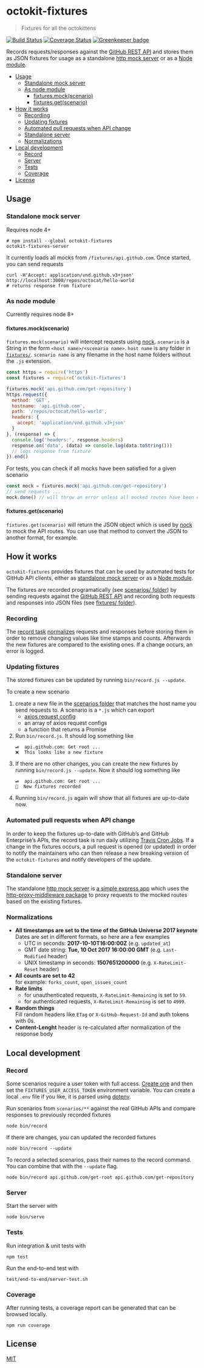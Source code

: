 # octokit-fixtures

> Fixtures for all the octokittens

[![Build Status](https://travis-ci.org/gr2m/octokit-fixture.svg?branch=master)](https://travis-ci.org/gr2m/octokit-fixture)
[![Coverage Status](https://coveralls.io/repos/gr2m/octokit-fixture/badge.svg?branch=master)](https://coveralls.io/github/gr2m/octokit-fixture?branch=master)
[![Greenkeeper badge](https://badges.greenkeeper.io/gr2m/octokit-fixture.svg)](https://greenkeeper.io/)

Records requests/responses against the [GitHub REST API](https://developer.github.com/v3/)
and stores them as JSON fixtures for usage as a standalone [http mock server](#standalonemockserver)
or as a [Node module](#asnodemodule).

- [Usage](#usage)
  * [Standalone mock server](#standalone-mock-server)
  * [As node module](#as-node-module)
    + [fixtures.mock(scenario)](#fixturesmockscenario)
    + [fixtures.get(scenario)](#fixturesgetscenario)
- [How it works](#how-it-works)
  * [Recording](#recording)
  * [Updating fixtures](#updating-fixtures)
  * [Automated pull requests when API change](#automated-pull-requests-when-api-change)
  * [Standalone server](#standalone-server)
  * [Normalizations](#normalizations)
- [Local development](#local-development)
  * [Record](#record)
  * [Server](#server)
  * [Tests](#tests)
  * [Coverage](#coverage)
- [License](#license)

## Usage

### Standalone mock server

Requires node 4+

```
# npm install --global octokit-fixtures
octokit-fixtures-server
```

It currently loads all mocks from `/fixtures/api.github.com`. Once started,
you can send requests

```
curl -H'Accept: application/vnd.github.v3+json' http://localhost:3000/repos/octocat/hello-world
# returns response from fixture
```

### As node module

Currently requires node 8+

#### fixtures.mock(scenario)

`fixtures.mock(scenario)` will intercept requests using [nock](https://www.npmjs.com/package/nock).
`scenario` is a String in the form `<host name>/<scenario name>`. `host name`
is any folder in [`fixtures/`](fixtures/). `scenario name` is any filename in
the host name folders without the `.js` extension.

```js
const https = require('https')
const fixtures = require('octokit-fixtures')

fixtures.mock('api.github.com/get-repository')
https.request({
  method: 'GET',
  hostname: 'api.github.com',
  path: '/repos/octocat/hello-world',
  headers: {
    accept: 'application/vnd.github.v3+json'
  }
}, (response) => {
  console.log('headers:', response.headers)
  response.on('data', (data) => console.log(data.toString()))
  // logs response from fixture
}).end()
```

For tests, you can check if all mocks have been satisfied for a given scenario

```js
const mock = fixtures.mock('api.github.com/get-repository')
// send requests ...
mock.done() // will throw an error unless all mocked routes have been called
```

#### fixtures.get(scenario)

`fixtures.get(scenario)` will return the JSON object which is used by [nock](https://www.npmjs.com/package/nock)
to mock the API routes. You can use that method to convert the JSON to another
format, for example.

## How it works

`octokit-fixtures` provides fixtures that can be used by automated tests for
GitHub API clients, either as [standalone mock server](#standalonemockserver)
or as a [Node module](#asnodemodule).

The fixtures are recorded programatically (see [scenarios/ folder](scenarios/))
by sending requests against the [GitHub REST API](https://developer.github.com/v3/)
and recording both requests and responses into JSON files (see [fixtures/ folder](fixtures/)).

### Recording

The [record task](#record) [normalizes](#normalization) requests and responses
before storing them in order to remove changing values like time stamps and counts.
Afterwards the new fixtures are compared to the existing ones. If a change occurs,
an error is logged.

### Updating fixtures

The stored fixtures can be updated by running `bin/record.js --update`.

To create a new scenario

1. create a new file in the [scenarios folder](scenarios/) that matches the host
   name you send requests to. A scenario is a `*.js` which can export
   - [axios request config](https://www.npmjs.com/package/axios#request-config)
   - an array of axios request configs
   - a function that returns a Promise
2. Run `bin/record.js`. It should log something like
   ```
   ⏯  api.github.com: Get root ...
   ❌  This looks like a new fixture
   ```
3. If there are no other changes, you can create the new fixtures by
   running `bin/record.js --update`. Now it should log something like
   ```
   ⏯  api.github.com: Get root ...
   📼  New fixtures recorded
   ```
4. Running `bin/record.js` again will show that all fixtures are up-to-date now.

### Automated pull requests when API change

In order to keep the fixtures up-to-date with GitHub’s and GitHub Enterprise’s
APIs, the record task is run daily utilizing [Travis Cron Jobs](https://docs.travis-ci.com/user/cron-jobs/).
If a change in the fixtures occurs, a pull request is opened (or updated) in
order to notify the maintainers who can then release a new breaking version
of the `octokit-fixtures` and notify developers of the update.

### Standalone server

The standalone [http mock server](#standalonemockserver) is [a simple express app](bin/serve.js)
which uses the [http-proxy-middleware package](https://www.npmjs.com/package/http-proxy-middleware)
to proxy requests to the mocked routes based on the existing fixtures.

### Normalizations

- **All timestamps are set to the time of the GitHub Universe 2017 keynote**  
  Dates are set in different formats, so here are a few examples
  - UTC in seconds: **2017-10-10T16:00:00Z** (e.g. `updated_at`)
  - GMT date string: **Tue, 10 Oct 2017 16:00:00 GMT** (e.g. `Last-Modified` header)
  - UNIX timestamp in seconds: **1507651200000** (e.g. `X-RateLimit-Reset` header)
- **All counts are set to 42**  
  for example: `forks_count`, `open_issues_count`
- **Rate limits**
  - for unauthenticated requests, `X-RateLimit-Remaining` is set to `59`.
  - for authenticated requests, `X-RateLimit-Remaining` is set to `4999`.
- **Random things**  
  Fill random headers like `ETag` or `X-GitHub-Request-Id` and auth tokens with 0s.
- **Content-Lenght** header is re-calculated after normalization of the response body

## Local development

### Record

Some scenarios require a user token with full access. [Create one](https://github.com/settings/tokens)
and then set the `FIXTURES_USER_ACCESS_TOKEN` environment variable. You can
create a local `.env` file if you like, it is parsed using [dotenv](https://www.npmjs.com/package/dotenv).

Run scenarios from `scenarios/**` against the real GitHub APIs and compare
responses to previously recorded fixtures

```
node bin/record
```

If there are changes, you can updated the recorded fixtures

```
node bin/record --update
```

To record a selected scenarios, pass their names to the record command.
You can combine that with the `--update` flag.

```
node bin/record api.github.com/get-root api.github.com/get-repository
```

### Server

Start the server with

```
node bin/serve
```

### Tests

Run integration & unit tests with

```
npm test
```

Run the end-to-end test with

```
test/end-to-end/server-test.sh
```

### Coverage

After running tests, a coverage report can be generated that can be browsed locally.

```
npm run coverage
```

## License

[MIT](LICENSE.md)
